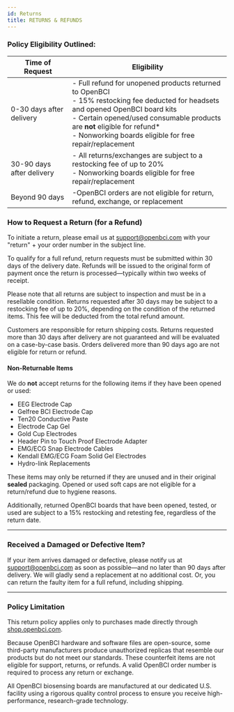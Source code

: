 ```yaml
---
id: Returns
title: RETURNS & REFUNDS
---
```


### Policy Eligibility Outlined:

| Time of Request           | Eligibility                                                                                                                                                                                                                                                                             |
| ------------------------- | --------------------------------------------------------------------------------------------------------------------------------------------------------------------------------------------------------------------------------------------------------------------------------------- |
| 0-30 days after delivery  | - Full refund for unopened products returned to OpenBCI <br/> - 15% restocking fee deducted for headsets and opened OpenBCI board kits <br/> - Certain opened/used consumable products are **not** eligible for refund\* <br/> - Nonworking boards eligible for free repair/replacement |
| 30-90 days after delivery | - All returns/exchanges are subject to a restocking fee of up to 20% <br/> - Nonworking boards eligible for free repair/replacement                                                                                                                                                     |
| Beyond 90 days            | -OpenBCI orders are not eligible for return, refund, exchange, or replacement                                                                                                                                                                                                           |

### How to Request a Return (for a Refund)

To initiate a return, please email us at [support@openbci.com](mailto:support@openbci.com) with your "return" + your order number in the subject line.

To qualify for a full refund, return requests must be submitted within 30 days of the delivery date. Refunds will be issued to the original form of payment once the return is processed—typically within two weeks of receipt.

Please note that all returns are subject to inspection and must be in a resellable condition. Returns requested after 30 days may be subject to a restocking fee of up to 20%, depending on the condition of the returned items. This fee will be deducted from the total refund amount.

Customers are responsible for return shipping costs. Returns requested more than 30 days after delivery are not guaranteed and will be evaluated on a case-by-case basis. Orders delivered more than 90 days ago are not eligible for return or refund.

#### Non-Returnable Items

We do **not** accept returns for the following items if they have been opened or used:

- EEG Electrode Cap
- Gelfree BCI Electrode Cap
- Ten20 Conductive Paste
- Electrode Cap Gel
- Gold Cup Electrodes
- Header Pin to Touch Proof Electrode Adapter
- EMG/ECG Snap Electrode Cables
- Kendall EMG/ECG Foam Solid Gel Electrodes
- Hydro-link Replacements

These items may only be returned if they are unused and in their original **sealed** packaging. Opened or used soft caps are not eligible for a return/refund due to hygiene reasons.

Additionally, returned OpenBCI boards that have been opened, tested, or used are subject to a 15% restocking and retesting fee, regardless of the return date.

---

### Received a Damaged or Defective Item?

If your item arrives damaged or defective, please notify us at [support@openbci.com](mailto:support@openbci.com) as soon as possible—and no later than 90 days after delivery. We will gladly send a replacement at no additional cost. Or, you can return the faulty item for a full refund, including shipping.

---

### Policy Limitation

This return policy applies only to purchases made directly through [shop.openbci.com](https://shop.openbci.com/collections/frontpage).

Because OpenBCI hardware and software files are open-source, some third-party manufacturers produce unauthorized replicas that resemble our products but do not meet our standards. These counterfeit items are not eligible for support, returns, or refunds. A valid OpenBCI order number is required to process any return or exchange.

All OpenBCI biosensing boards are manufactured at our dedicated U.S. facility using a rigorous quality control process to ensure you receive high-performance, research-grade technology.
